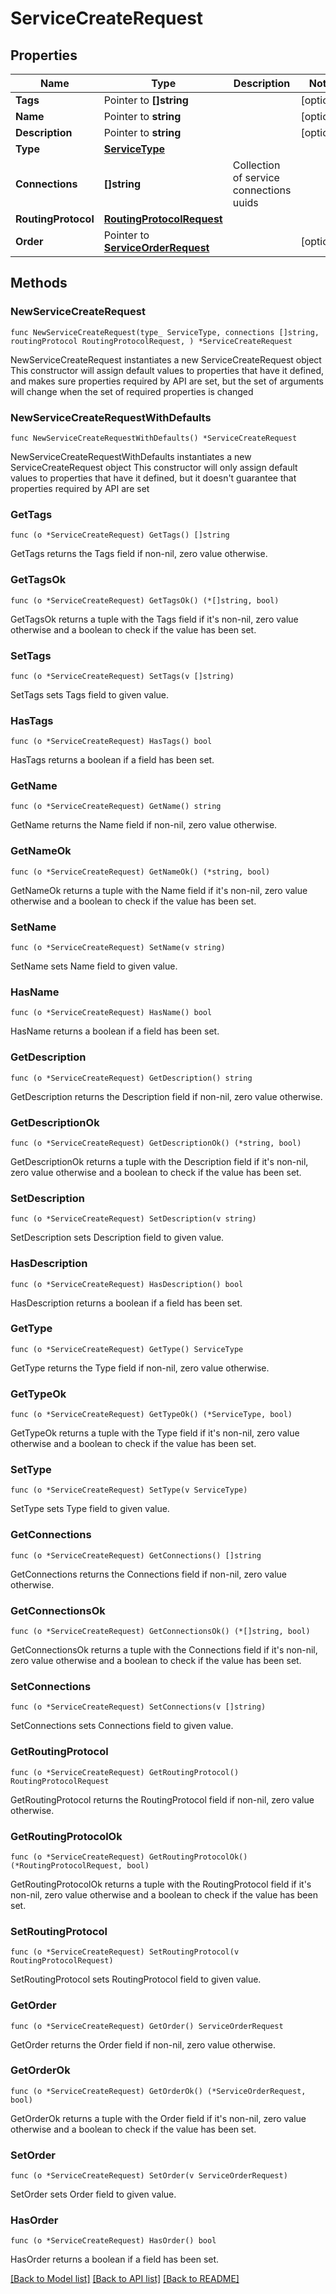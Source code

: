# ServiceCreateRequest

## Properties

Name | Type | Description | Notes
------------ | ------------- | ------------- | -------------
**Tags** | Pointer to **[]string** |  | [optional] 
**Name** | Pointer to **string** |  | [optional] 
**Description** | Pointer to **string** |  | [optional] 
**Type** | [**ServiceType**](ServiceType.md) |  | 
**Connections** | **[]string** | Collection of service connections uuids | 
**RoutingProtocol** | [**RoutingProtocolRequest**](RoutingProtocolRequest.md) |  | 
**Order** | Pointer to [**ServiceOrderRequest**](ServiceOrderRequest.md) |  | [optional] 

## Methods

### NewServiceCreateRequest

`func NewServiceCreateRequest(type_ ServiceType, connections []string, routingProtocol RoutingProtocolRequest, ) *ServiceCreateRequest`

NewServiceCreateRequest instantiates a new ServiceCreateRequest object
This constructor will assign default values to properties that have it defined,
and makes sure properties required by API are set, but the set of arguments
will change when the set of required properties is changed

### NewServiceCreateRequestWithDefaults

`func NewServiceCreateRequestWithDefaults() *ServiceCreateRequest`

NewServiceCreateRequestWithDefaults instantiates a new ServiceCreateRequest object
This constructor will only assign default values to properties that have it defined,
but it doesn't guarantee that properties required by API are set

### GetTags

`func (o *ServiceCreateRequest) GetTags() []string`

GetTags returns the Tags field if non-nil, zero value otherwise.

### GetTagsOk

`func (o *ServiceCreateRequest) GetTagsOk() (*[]string, bool)`

GetTagsOk returns a tuple with the Tags field if it's non-nil, zero value otherwise
and a boolean to check if the value has been set.

### SetTags

`func (o *ServiceCreateRequest) SetTags(v []string)`

SetTags sets Tags field to given value.

### HasTags

`func (o *ServiceCreateRequest) HasTags() bool`

HasTags returns a boolean if a field has been set.

### GetName

`func (o *ServiceCreateRequest) GetName() string`

GetName returns the Name field if non-nil, zero value otherwise.

### GetNameOk

`func (o *ServiceCreateRequest) GetNameOk() (*string, bool)`

GetNameOk returns a tuple with the Name field if it's non-nil, zero value otherwise
and a boolean to check if the value has been set.

### SetName

`func (o *ServiceCreateRequest) SetName(v string)`

SetName sets Name field to given value.

### HasName

`func (o *ServiceCreateRequest) HasName() bool`

HasName returns a boolean if a field has been set.

### GetDescription

`func (o *ServiceCreateRequest) GetDescription() string`

GetDescription returns the Description field if non-nil, zero value otherwise.

### GetDescriptionOk

`func (o *ServiceCreateRequest) GetDescriptionOk() (*string, bool)`

GetDescriptionOk returns a tuple with the Description field if it's non-nil, zero value otherwise
and a boolean to check if the value has been set.

### SetDescription

`func (o *ServiceCreateRequest) SetDescription(v string)`

SetDescription sets Description field to given value.

### HasDescription

`func (o *ServiceCreateRequest) HasDescription() bool`

HasDescription returns a boolean if a field has been set.

### GetType

`func (o *ServiceCreateRequest) GetType() ServiceType`

GetType returns the Type field if non-nil, zero value otherwise.

### GetTypeOk

`func (o *ServiceCreateRequest) GetTypeOk() (*ServiceType, bool)`

GetTypeOk returns a tuple with the Type field if it's non-nil, zero value otherwise
and a boolean to check if the value has been set.

### SetType

`func (o *ServiceCreateRequest) SetType(v ServiceType)`

SetType sets Type field to given value.


### GetConnections

`func (o *ServiceCreateRequest) GetConnections() []string`

GetConnections returns the Connections field if non-nil, zero value otherwise.

### GetConnectionsOk

`func (o *ServiceCreateRequest) GetConnectionsOk() (*[]string, bool)`

GetConnectionsOk returns a tuple with the Connections field if it's non-nil, zero value otherwise
and a boolean to check if the value has been set.

### SetConnections

`func (o *ServiceCreateRequest) SetConnections(v []string)`

SetConnections sets Connections field to given value.


### GetRoutingProtocol

`func (o *ServiceCreateRequest) GetRoutingProtocol() RoutingProtocolRequest`

GetRoutingProtocol returns the RoutingProtocol field if non-nil, zero value otherwise.

### GetRoutingProtocolOk

`func (o *ServiceCreateRequest) GetRoutingProtocolOk() (*RoutingProtocolRequest, bool)`

GetRoutingProtocolOk returns a tuple with the RoutingProtocol field if it's non-nil, zero value otherwise
and a boolean to check if the value has been set.

### SetRoutingProtocol

`func (o *ServiceCreateRequest) SetRoutingProtocol(v RoutingProtocolRequest)`

SetRoutingProtocol sets RoutingProtocol field to given value.


### GetOrder

`func (o *ServiceCreateRequest) GetOrder() ServiceOrderRequest`

GetOrder returns the Order field if non-nil, zero value otherwise.

### GetOrderOk

`func (o *ServiceCreateRequest) GetOrderOk() (*ServiceOrderRequest, bool)`

GetOrderOk returns a tuple with the Order field if it's non-nil, zero value otherwise
and a boolean to check if the value has been set.

### SetOrder

`func (o *ServiceCreateRequest) SetOrder(v ServiceOrderRequest)`

SetOrder sets Order field to given value.

### HasOrder

`func (o *ServiceCreateRequest) HasOrder() bool`

HasOrder returns a boolean if a field has been set.


[[Back to Model list]](../README.md#documentation-for-models) [[Back to API list]](../README.md#documentation-for-api-endpoints) [[Back to README]](../README.md)


